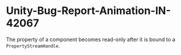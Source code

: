 # Unity-Bug-Report-Animation-IN-42067
The property of a component becomes read-only after it is bound to a `PropertyStreamHandle`.
